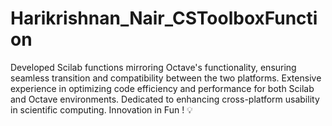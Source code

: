 # Harikrishnan_Nair_CSToolboxFunction
Developed Scilab functions mirroring Octave's functionality, ensuring seamless transition and compatibility between the two platforms. Extensive experience in optimizing code efficiency and performance for both Scilab and Octave environments. Dedicated to enhancing cross-platform usability in scientific computing. Innovation in Fun ! 💡
